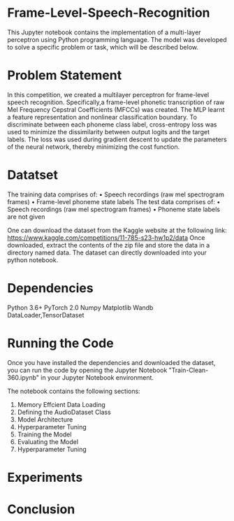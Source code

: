 # Frame-Level-Speech-Recognition

This Jupyter notebook contains the implementation of a multi-layer perceptron using Python programming language. The model was developed to solve a specific problem or task, which will be described below.

# Problem Statement
In this competition, we created a multilayer perceptron for frame-level speech recognition. Specifically,a frame-level phonetic transcription of raw Mel Frequency Cepstral Coefficients (MFCCs) was created. The MLP learnt a feature representation and nonlinear classification boundary. To discriminate between each phoneme class label, cross-entropy loss was used to minimize the dissimilarity between output logits and the target labels. The loss was used during gradient descent to update the parameters of the neural network, thereby minimizing the cost function.

# Datatset
 The training data comprises of:
• Speech recordings (raw mel spectrogram frames)
• Frame-level phoneme state labels
The test data comprises of:
• Speech recordings (raw mel spectrogram frames)
• Phoneme state labels are not given

One can download the dataset from the Kaggle website at the following link: https://www.kaggle.com/competitions/11-785-s23-hw1p2/data Once downloaded, extract the contents of the zip file and store the data in a directory named data. The dataset can directly downloaded into your python notebook.

# Dependencies

Python 3.6+
PyTorch 2.0
Numpy
Matplotlib
Wandb
DataLoader,TensorDataset

# Running the Code
Once you have installed the dependencies and downloaded the dataset, you can run the code by opening the Jupyter Notebook "Train-Clean-360.ipynb" in your Jupyter Notebook environment. 

The notebook contains the following sections:

1. Memory Effcient Data Loading
2. Defining the AudioDataset Class
4. Model Architecture
5. Hyperparameter Tuning
6. Training the Model
7. Evaluating the Model
8. Hyperparameter Tuning

# Experiments



# Conclusion





